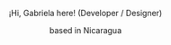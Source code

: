 <p align='center'>
¡Hi, Gabriela here!
(Developer / Designer)
</p>

<p align='center'>
based in Nicaragua
</p>